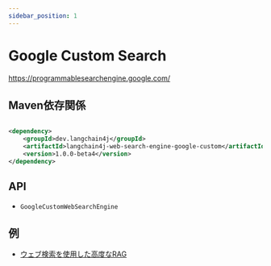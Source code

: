 ```yaml
---
sidebar_position: 1
---
```


# Google Custom Search

https://programmablesearchengine.google.com/

## Maven依存関係

```xml

<dependency>
    <groupId>dev.langchain4j</groupId>
    <artifactId>langchain4j-web-search-engine-google-custom</artifactId>
    <version>1.0.0-beta4</version>
</dependency>
```

## API

- `GoogleCustomWebSearchEngine`

## 例

- [ウェブ検索を使用した高度なRAG](https://github.com/langchain4j/langchain4j-examples/blob/main/rag-examples/src/main/java/_3_advanced/_08_Advanced_RAG_Web_Search_Example.java)
